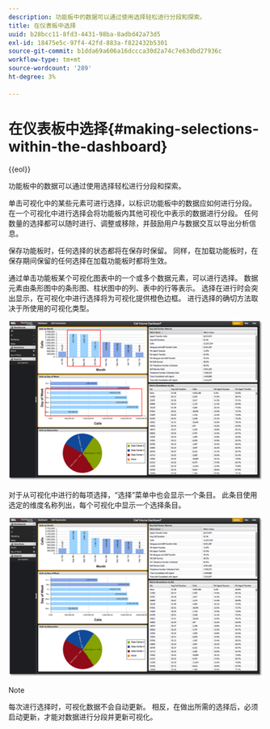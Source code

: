 ```yaml
---
description: 功能板中的数据可以通过使用选择轻松进行分段和探索。
title: 在仪表板中选择
uuid: b28bcc11-8fd3-4431-98ba-8adbd42a73d5
exl-id: 18475e5c-97f4-42fd-883a-f822432b5301
source-git-commit: b1dda69a606a16dccca30d2a74c7e63dbd27936c
workflow-type: tm+mt
source-wordcount: '289'
ht-degree: 3%

---
```


# 在仪表板中选择{#making-selections-within-the-dashboard}

{{eol}}

功能板中的数据可以通过使用选择轻松进行分段和探索。

单击可视化中的某些元素可进行选择，以标识功能板中的数据应如何进行分段。 在一个可视化中进行选择会将功能板内其他可视化中表示的数据进行分段。 任何数量的选择都可以随时进行、调整或移除，并鼓励用户与数据交互以导出分析信息。

保存功能板时，任何选择的状态都将在保存时保留。 同样，在加载功能板时，在保存期间保留的任何选择在加载功能板时都将生效。

通过单击功能板某个可视化图表中的一个或多个数据元素，可以进行选择。 数据元素由条形图中的条形图、柱状图中的列、表中的行等表示。 选择在进行时会突出显示，在可视化中进行选择将为可视化提供橙色边框。 进行选择的确切方法取决于所使用的可视化类型。

![](assets/selection_make.png)

对于从可视化中进行的每项选择，“选择”菜单中也会显示一个条目。 此条目使用选定的维度名称列出，每个可视化中显示一个选择条目。

![](assets/selection_menu.png)

>[!NOTE]
>
>每次进行选择时，可视化数据不会自动更新。 相反，在做出所需的选择后，必须启动更新，才能对数据进行分段并更新可视化。
